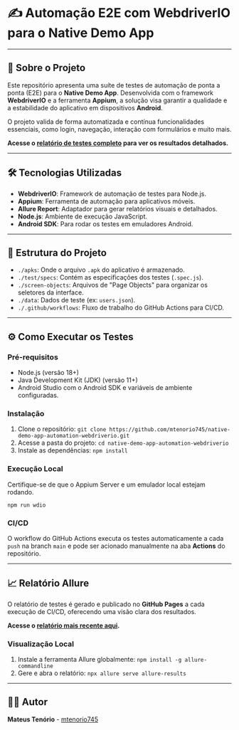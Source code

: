 # ✍️ Automação E2E com WebdriverIO para o Native Demo App

-----

## 📄 Sobre o Projeto

Este repositório apresenta uma suíte de testes de automação de ponta a ponta (E2E) para o **Native Demo App**. Desenvolvida com o framework **WebdriverIO** e a ferramenta **Appium**, a solução visa garantir a qualidade e a estabilidade do aplicativo em dispositivos **Android**.

O projeto valida de forma automatizada e contínua funcionalidades essenciais, como login, navegação, interação com formulários e muito mais.

**Acesse o [relatório de testes completo](https://mtenorio745.github.io/native-demo-app-automation-webdriverio/) para ver os resultados detalhados.**

[](https://www.google.com/search?q=%5Bhttps://mtenorio745.github.io/native-demo-app-automation-webdriverio/%5D\(https://mtenorio745.github.io/native-demo-app-automation-webdriverio/\))

-----

## 🛠️ Tecnologias Utilizadas

  * **WebdriverIO**: Framework de automação de testes para Node.js.
  * **Appium**: Ferramenta de automação para aplicativos móveis.
  * **Allure Report**: Adaptador para gerar relatórios visuais e detalhados.
  * **Node.js**: Ambiente de execução JavaScript.
  * **Android SDK**: Para rodar os testes em emuladores Android.

-----

## 📂 Estrutura do Projeto

  * `./apks`: Onde o arquivo `.apk` do aplicativo é armazenado.
  * `./test/specs`: Contém as especificações dos testes (`.spec.js`).
  * `./screen-objects`: Arquivos de "Page Objects" para organizar os seletores da interface.
  * `./data`: Dados de teste (ex: `users.json`).
  * `./.github/workflows`: Fluxo de trabalho do GitHub Actions para CI/CD.

-----

## ⚙️ Como Executar os Testes

### Pré-requisitos

  * Node.js (versão 18+)
  * Java Development Kit (JDK) (versão 11+)
  * Android Studio com o Android SDK e variáveis de ambiente configuradas.

### Instalação

1.  Clone o repositório:
    `git clone https://github.com/mtenorio745/native-demo-app-automation-webdriverio.git`
2.  Acesse a pasta do projeto:
    `cd native-demo-app-automation-webdriverio`
3.  Instale as dependências:
    `npm install`

### Execução Local

Certifique-se de que o Appium Server e um emulador local estejam rodando.

`npm run wdio`

### CI/CD

O workflow do GitHub Actions executa os testes automaticamente a cada `push` na branch `main` e pode ser acionado manualmente na aba **Actions** do repositório.

-----

## 📈 Relatório Allure

O relatório de testes é gerado e publicado no **GitHub Pages** a cada execução de CI/CD, oferecendo uma visão clara dos resultados.

**Acesse o [relatório mais recente aqui](https://mtenorio745.github.io/native-demo-app-automation-webdriverio/).**

### Visualização Local

1.  Instale a ferramenta Allure globalmente:
    `npm install -g allure-commandline`
2.  Gere e abra o relatório:
    `npx allure serve allure-results`

-----

## 🧑‍💻 Autor

**Mateus Tenório** - [mtenorio745](https://github.com/mtenorio745)